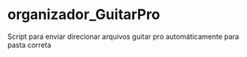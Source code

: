 # organizador_GuitarPro
Script para enviar direcionar arquivos guitar pro automáticamente para pasta correta
